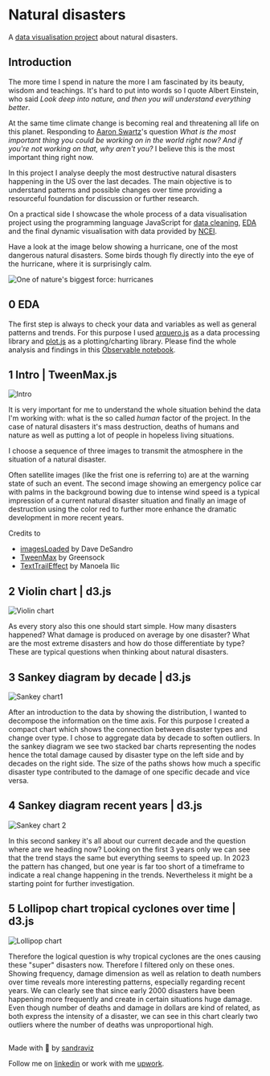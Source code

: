 # Natural disasters

A [data visualisation project](https://www.sandraviz.com/natural-disasters) about natural disasters.

## Introduction

The more time I spend in nature the more I am fascinated by its beauty, wisdom and teachings. It's hard to put into words so I quote Albert Einstein, who said _Look deep into nature, and then you will understand everything better_.

At the same time climate change is becoming real and threatening all life on this planet. Responding to [Aaron Swartz](https://en.wikipedia.org/wiki/Aaron_Swartz)'s question _What is the most important thing you could be working on in the world right now? And if you're not working on that, why aren't you?_ I believe this is the most important thing right now.

In this project I analyse deeply the most destructive natural disasters happening in the US over the last decades. The main objective is to understand patterns and possible changes over time providing a resourceful foundation for discussion or further research.

On a practical side I showcase the whole process of a data visualisation project using the programming language JavaScript for [data cleaning](https://observablehq.com/@sandraviz/billion-disasters_data_wrangeling?collection=@sandraviz/natural-disasters), [EDA](https://observablehq.com/@sandraviz/billion-dollar-disasters-arquero-js-plot-js?collection=@sandraviz/billion-dollar-disaster) and the final dynamic visualisation with data provided by [NCEI](https://www.ncei.noaa.gov/access/billions/events/US/1980-2023?disasters[]=all-disasters).

Have a look at the image below showing a hurricane, one of the most dangerous natural disasters. Some birds though fly directly into the eye of the hurricane, where it is surprisingly calm.

![One of nature's biggest force: hurricanes](img/hurricane.png)

## 0 EDA

The first step is always to check your data and variables as well as general patterns and trends. For this purpose I used [arquero.js](https://uwdata.github.io/arquero/) as a data processing library and [plot.js](https://observablehq.com/plot/) as a plotting/charting library. Please find the whole analysis and findings in this [Observable notebook](https://observablehq.com/@sandraviz/billion-dollar-disasters-arquero-js-plot-js?collection=@sandraviz/billion-dollar-disaster).

## 1 Intro | TweenMax.js

![Intro](img/1A.png)

It is very important for me to understand the whole situation behind the data I'm working with: what is the so called _human_ factor of the project. In the case of natural disasters it's mass destruction, deaths of humans and nature as well as putting a lot of people in hopeless living situations.

I choose a sequence of three images to transmit the atmosphere in the situation of a natural disaster.

Often satellite images (like the frist one is referring to) are at the warning state of such an event. The second image showing an emergency police car with palms in the background bowing due to intense wind speed is a typical impression of a current natural disaster situation and finally an image of destruction using the color red to further more enhance the dramatic development in more recent years.

Credits to

- [imagesLoaded](https://imagesloaded.desandro.com/) by Dave DeSandro
- [TweenMax](https://gsap.com/resources/3-migration/#loading-plugins) by Greensock
- [TextTrailEffect](https://github.com/codrops/TextTrailEffect) by Manoela Ilic

## 2 Violin chart | d3.js

![Violin chart](img/2A.png)

As every story also this one should start simple. How many disasters happened? What damage is produced on average by one disaster? What are the most extreme disasters and how do those differentiate by type? These are typical questions when thinking about natural disasters.

## 3 Sankey diagram by decade | d3.js

![Sankey chart1](img/3A.png)

After an introduction to the data by showing the distribution, I wanted to decompose the information on the time axis. For this purpose I created a compact chart which shows the connection between disaster types and change over type. I chose to aggregate data by decade to soften outliers. In the sankey diagram we see two stacked bar charts representing the nodes hence the total damage caused by disaster type on the left side and by decades on the right side. The size of the paths shows how much a specific disaster type contributed to the damage of one specific decade and vice versa.

## 4 Sankey diagram recent years | d3.js

![Sankey chart 2](img/4A.png)

In this second sankey it's all about our current decade and the question where are we heading now? Looking on the first 3 years only we can see that the trend stays the same but everything seems to speed up. In 2023 the pattern has changed, but one year is far too short of a timeframe to indicate a real change happening in the trends. Nevertheless it might be a starting point for further investigation.

## 5 Lollipop chart tropical cyclones over time | d3.js

![Lollipop chart](img/5A.png)

Therefore the logical question is why tropical cyclones are the ones causing these "super" disasters now. Therefore I filtered only on these ones. Showing frequency, damage dimension as well as relation to death numbers over time reveals more interesting patterns, especially regarding recent years. We can clearly see that since early 2000 disasters have been happening more frequently and create in certain situations huge damage. Even though number of deaths and damage in dollars are kind of related, as both express the intensity of a disaster, we can see in this chart clearly two outliers where the number of deaths was unproportional high.

##

Made with :green_heart: by [sandraviz](https://www.sandraviz.com/)

Follow me on [linkedin](https://www.linkedin.com/in/sandradataviz/) or work with me [upwork](https://www.upwork.com/freelancers/~01385aaac85d3fbba5).
